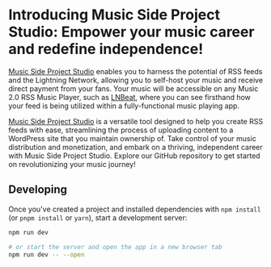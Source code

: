 # Introducing Music Side Project Studio: Empower your music career and redefine independence!

[Music Side Project Studio](https://musicsideproject.com/) enables you to harness the potential of RSS feeds and the Lightning Network, allowing you to self-host your music and receive direct payment from your fans. Your music will be accessible on any Music 2.0 RSS Music Player, such as [LNBeat](https://lnbeats.com/), where you can see firsthand how your feed is being utilized within a fully-functional music playing app.

[Music Side Project Studio](https://musicsideproject.com/) is a versatile tool designed to help you create RSS feeds with ease, streamlining the process of uploading content to a WordPress site that you maintain ownership of. Take control of your music distribution and monetization, and embark on a thriving, independent career with Music Side Project Studio. Explore our GitHub repository to get started on revolutionizing your music journey!

## Developing

Once you've created a project and installed dependencies with `npm install` (or `pnpm install` or `yarn`), start a development server:

```bash
npm run dev

# or start the server and open the app in a new browser tab
npm run dev -- --open
```
